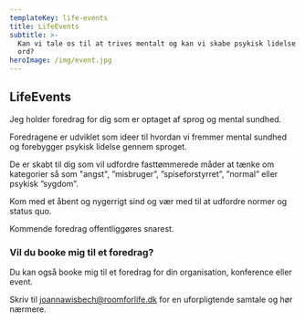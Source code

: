 ```yaml
---
templateKey: life-events
title: LifeEvents
subtitle: >-
  Kan vi tale os til at trives mentalt og kan vi skabe psykisk lidelse gennem
  ord?
heroImage: /img/event.jpg
---
```

## LifeEvents

Jeg holder foredrag for dig som er optaget af sprog og mental sundhed. 

Foredragene er udviklet som ideer til hvordan vi fremmer mental sundhed og forebygger psykisk lidelse gennem sproget. 

De er skabt til dig som vil udfordre fasttømmerede måder at tænke om kategorier så som "angst", ”misbruger”, ”spiseforstyrret”, ”normal” eller psykisk ”sygdom”. 

Kom med et åbent og nygerrigt sind og vær med til at udfordre normer og status quo. 

Kommende foredrag offentliggøres snarest. 

### Vil du booke mig til et foredrag?

Du kan også booke mig til et foredrag for din organisation, konference eller event. 

Skriv til joannawisbech@roomforlife.dk for en uforpligtende samtale og hør nærmere.
